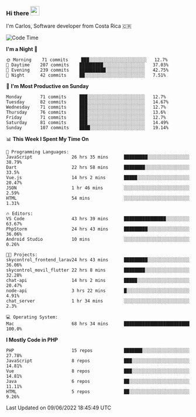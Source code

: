 ### Hi there <img src="https://media.giphy.com/media/hvRJCLFzcasrR4ia7z/giphy.gif" width="25px">

I'm Carlos, Software developer from Costa Rica 🇨🇷

<!--START_SECTION:waka-->
![Code Time](http://img.shields.io/badge/Code%20Time-0%20secs-blue)

**I'm a Night 🦉** 

```text
🌞 Morning    71 commits     ███░░░░░░░░░░░░░░░░░░░░░░   12.7% 
🌆 Daytime    207 commits    █████████░░░░░░░░░░░░░░░░   37.03% 
🌃 Evening    239 commits    ██████████░░░░░░░░░░░░░░░   42.75% 
🌙 Night      42 commits     ██░░░░░░░░░░░░░░░░░░░░░░░   7.51%

```
📅 **I'm Most Productive on Sunday** 

```text
Monday       71 commits     ███░░░░░░░░░░░░░░░░░░░░░░   12.7% 
Tuesday      82 commits     ███░░░░░░░░░░░░░░░░░░░░░░   14.67% 
Wednesday    71 commits     ███░░░░░░░░░░░░░░░░░░░░░░   12.7% 
Thursday     76 commits     ███░░░░░░░░░░░░░░░░░░░░░░   13.6% 
Friday       71 commits     ███░░░░░░░░░░░░░░░░░░░░░░   12.7% 
Saturday     81 commits     ███░░░░░░░░░░░░░░░░░░░░░░   14.49% 
Sunday       107 commits    ████░░░░░░░░░░░░░░░░░░░░░   19.14%

```


📊 **This Week I Spent My Time On** 

```text
💬 Programming Languages: 
JavaScript               26 hrs 35 mins      █████████░░░░░░░░░░░░░░░░   38.79% 
Dart                     22 hrs 58 mins      ████████░░░░░░░░░░░░░░░░░   33.5% 
Vue.js                   14 hrs 2 mins       █████░░░░░░░░░░░░░░░░░░░░   20.47% 
JSON                     1 hr 46 mins        ░░░░░░░░░░░░░░░░░░░░░░░░░   2.59% 
HTML                     54 mins             ░░░░░░░░░░░░░░░░░░░░░░░░░   1.31%

🔥 Editors: 
VS Code                  43 hrs 39 mins      ████████████████░░░░░░░░░   63.67% 
PhpStorm                 24 hrs 43 mins      █████████░░░░░░░░░░░░░░░░   36.06% 
Android Studio           10 mins             ░░░░░░░░░░░░░░░░░░░░░░░░░   0.26%

🐱‍💻 Projects: 
skycontrol_frontend_larav24 hrs 43 mins      █████████░░░░░░░░░░░░░░░░   36.06% 
skycontrol_movil_flutter 22 hrs 8 mins       ████████░░░░░░░░░░░░░░░░░   32.28% 
chat-api                 14 hrs 2 mins       █████░░░░░░░░░░░░░░░░░░░░   20.47% 
node-api                 3 hrs 22 mins       █░░░░░░░░░░░░░░░░░░░░░░░░   4.91% 
chat_server              1 hr 34 mins        ░░░░░░░░░░░░░░░░░░░░░░░░░   2.3%

💻 Operating System: 
Mac                      68 hrs 34 mins      █████████████████████████   100.0%

```

**I Mostly Code in PHP** 

```text
PHP                      15 repos            ███████░░░░░░░░░░░░░░░░░░   27.78% 
JavaScript               8 repos             ███░░░░░░░░░░░░░░░░░░░░░░   14.81% 
Vue                      8 repos             ███░░░░░░░░░░░░░░░░░░░░░░   14.81% 
Java                     6 repos             ██░░░░░░░░░░░░░░░░░░░░░░░   11.11% 
HTML                     5 repos             ██░░░░░░░░░░░░░░░░░░░░░░░   9.26%

```



 Last Updated on 09/06/2022 18:45:49 UTC
<!--END_SECTION:waka-->
